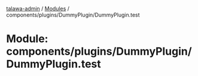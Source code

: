 [talawa-admin](../README.md) / [Modules](../modules.md) / components/plugins/DummyPlugin/DummyPlugin.test

# Module: components/plugins/DummyPlugin/DummyPlugin.test
